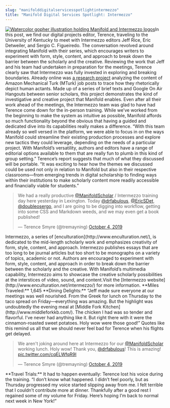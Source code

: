 ```yaml
---
slug: "manifolddigitalservicesspotlightintermezzo"
title: "Manifold Digital Services Spotlight: Intermezzo"
---
```




<!--truncate-->

[![Watercolor gopher illustration holding Manifold and Intermezzo logos](/img/blog/legacy_wp/2019/10/gopher-intermezzo.jpg)](/img/blog/legacy_wp/2019/10/gopher-intermezzo.jpg)In this post, we find our digital projects editor, Terence, traveling to the University of Kentucky to meet with Intermezzo editors Jeff Rice, Eric Detweiler, and Sergio C. Figueiredo. The conversation revolved around integrating Manifold with their series, which encourages writers to experiment with form, style, content, and approach to break down the barrier between the scholarly and the creative. Reviewing the work that Jeff and his team had undertaken in preparation for the meetings, Terence clearly saw that Intermezzo was fully invested in exploring and breaking boundaries. Already online was [a research project](https://manifold.as.uky.edu/projects/following-mechanical-turks) analyzing the content of Amazon Mechanical Turk (MTurk) job posts to trace how they rhetorically depict human actants. Made up of a series of brief texts and Google On Air Hangouts between senior scholars, this project demonstrates the kind of investigative and creative project that Manifold enables. Even after all their work ahead of the meetings, the Intermezzo team was glad to have had Terence come down for the in-person training. While we’ve worked from the beginning to make the system as intuitive as possible, Manifold affords so much functionality beyond the obvious that having a guided and dedicated dive into its capabilities really makes a difference. “With this team already so well versed in the platform, we were able to focus in on the ways Manifold could streamline their existing production processes and explore new tactics they could leverage, depending on the needs of a particular project. With Manifold’s versatility, authors and editors have a range of editorial options available to them that are really fun to plumb in this kind of group setting.” Terence’s report suggests that much of what they discussed will be portable. “It was exciting to hear how the themes we discussed could be used not only in relation to Manifold but also in their respective classrooms—from emerging trends in digital scholarship to finding ways within their institutions to make scholarly content more readily accessible and financially viable for students.”

> We had a really productive [@ManifoldScholar](https://twitter.com/ManifoldScholar?ref_src=twsrc%5Etfw) / Intermezzo training day here yesterday in Lexington. Today [@drfabulous](https://twitter.com/drfabulous?ref_src=twsrc%5Etfw), [@EricSDet](https://twitter.com/EricSDet?ref_src=twsrc%5Etfw), [@doubleosergo](https://twitter.com/doubleosergo?ref_src=twsrc%5Etfw), and I are going to be digging into workflow, getting into some CSS and Markdown weeds, and we may even get a book published!
>
> — Terence Smyre (@tremayning) [October 4, 2019](https://twitter.com/tremayning/status/1180101759722803200?ref_src=twsrc%5Etfw)

<script async="" src="https://platform.twitter.com/widgets.js" charset="utf-8"></script>Intermezzo, a series of [enculturation](http://www.enculturation.net/), is dedicated to the mid-length scholarly work and emphasizes creativity of form, style, content, and approach. Intermezzo publishes essays that are too long to be journal articles but too short to be monographs on a variety of topics, academic or not. Authors are encouraged to experiment with form, style, content, and approach in order to break down the barrier between the scholarly and the creative. With Manifold’s multimedia capability, Intermezzo aims to showcase the creative scholarly possibilities at the interstices of video, sound, and content.Visit the [Intermezzo website](http://www.enculturation.net/intermezzo/) for more information. **Miles Traveled:** 1,645 **Dining Delights:** “Jeff made sure everyone at our meetings was well nourished. From the Greek for lunch on Thursday to the taco spread on Friday—everything was amazing. But the highlight was undoubtedly the evening meal at [Middle Fork Kitchen](http://www.middleforkkb.com/).&nbsp;The chicken I had was so tender and flavorful. I’ve never had anything like it. But right there with it were the cinnamon-roasted sweet potatoes. Holy wow were those good!” Quotes like this remind us all that we should never feel bad for Terence when his flights get delayed.

> We aren't joking around here at Intermezzo for our [@ManifoldScholar](https://twitter.com/ManifoldScholar?ref_src=twsrc%5Etfw) working lunch. Holy wow! Thank you, [@drfabulous](https://twitter.com/drfabulous?ref_src=twsrc%5Etfw)! This is amazing! [pic.twitter.com/cqELWfqR9I](https://t.co/cqELWfqR9I)
>
> — Terence Smyre (@tremayning) [October 4, 2019](https://twitter.com/tremayning/status/1180147574633848833?ref_src=twsrc%5Etfw)

<script async="" src="https://platform.twitter.com/widgets.js" charset="utf-8"></script> **Travel Trials:** It had to happen eventually: Terence lost his voice during the training. “I don’t know what happened. I didn’t feel poorly, but as Thursday progressed my voice started slipping away from me. I felt terrible that I couldn’t contribute more at dinner. Thankfully after a good rest I regained some of my volume for Friday. Here’s hoping I’m back to normal next week in New York!”

